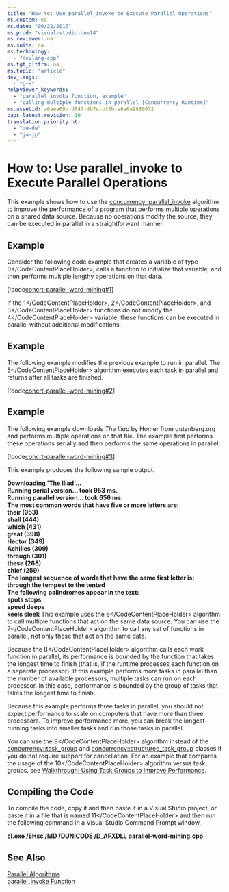 ```yaml
---
title: "How to: Use parallel_invoke to Execute Parallel Operations"
ms.custom: na
ms.date: "09/22/2016"
ms.prod: "visual-studio-dev14"
ms.reviewer: na
ms.suite: na
ms.technology: 
  - "devlang-cpp"
ms.tgt_pltfrm: na
ms.topic: "article"
dev_langs: 
  - "C++"
helpviewer_keywords: 
  - "parallel_invoke function, example"
  - "calling multiple functions in parallel [Concurrency Runtime]"
ms.assetid: a6aea69b-d647-4b7e-bf3b-e6a6a9880072
caps.latest.revision: 19
translation.priority.ht: 
  - "de-de"
  - "ja-jp"
---
```

# How to: Use parallel_invoke to Execute Parallel Operations
This example shows how to use the [concurrency::parallel_invoke](../vs140/parallel_invoke-function.md) algorithm to improve the performance of a program that performs multiple operations on a shared data source. Because no operations modify the source, they can be executed in parallel in a straightforward manner.  
  
## Example  
 Consider the following code example that creates a variable of type <CodeContentPlaceHolder>0\</CodeContentPlaceHolder>, calls a function to initialize that variable, and then performs multiple lengthy operations on that data.  
  
 [!code[concrt-parallel-word-mining#1](../vs140/codesnippet/CPP/how-to--use-parallel_invoke-to-execute-parallel-operations_1.cpp)]  
  
 If the <CodeContentPlaceHolder>1\</CodeContentPlaceHolder>, <CodeContentPlaceHolder>2\</CodeContentPlaceHolder>, and <CodeContentPlaceHolder>3\</CodeContentPlaceHolder> functions do not modify the <CodeContentPlaceHolder>4\</CodeContentPlaceHolder> variable, these functions can be executed in parallel without additional modifications.  
  
## Example  
 The following example modifies the previous example to run in parallel. The <CodeContentPlaceHolder>5\</CodeContentPlaceHolder> algorithm executes each task in parallel and returns after all tasks are finished.  
  
 [!code[concrt-parallel-word-mining#2](../vs140/codesnippet/CPP/how-to--use-parallel_invoke-to-execute-parallel-operations_2.cpp)]  
  
## Example  
 The following example downloads *The Iliad* by Homer from gutenberg.org and performs multiple operations on that file. The example first performs these operations serially and then performs the same operations in parallel.  
  
 [!code[concrt-parallel-word-mining#3](../vs140/codesnippet/CPP/how-to--use-parallel_invoke-to-execute-parallel-operations_3.cpp)]  
  
 This example produces the following sample output.  
  
 **Downloading 'The Iliad'...**  
**Running serial version... took 953 ms.**  
**Running parallel version... took 656 ms.**  
**The most common words that have five or more letters are:**  
 **their (953)**  
 **shall (444)**  
 **which (431)**  
 **great (398)**  
 **Hector (349)**  
 **Achilles (309)**  
 **through (301)**  
 **these (268)**  
 **chief (259)**  
**The longest sequence of words that have the same first letter is:**  
 **through the tempest to the tented**  
**The following palindromes appear in the text:**  
 **spots stops**  
 **speed deeps**  
 **keels sleek** This example uses the <CodeContentPlaceHolder>6\</CodeContentPlaceHolder> algorithm to call multiple functions that act on the same data source. You can use the <CodeContentPlaceHolder>7\</CodeContentPlaceHolder> algorithm to call any set of functions in parallel, not only those that act on the same data.  
  
 Because the <CodeContentPlaceHolder>8\</CodeContentPlaceHolder> algorithm calls each work function in parallel, its performance is bounded by the function that takes the longest time to finish (that is, if the runtime processes each function on a separate processor). If this example performs more tasks in parallel than the number of available processors, multiple tasks can run on each processor. In this case, performance is bounded by the group of tasks that takes the longest time to finish.  
  
 Because this example performs three tasks in parallel, you should not expect performance to scale on computers that have more than three processors. To improve performance more, you can break the longest-running tasks into smaller tasks and run those tasks in parallel.  
  
 You can use the <CodeContentPlaceHolder>9\</CodeContentPlaceHolder> algorithm instead of the [concurrency::task_group](../vs140/task_group-class.md) and [concurrency::structured_task_group](../vs140/structured_task_group-class.md) classes if you do not require support for cancellation. For an example that compares the usage of the <CodeContentPlaceHolder>10\</CodeContentPlaceHolder> algorithm versus task groups, see [Walkthrough: Using Task Groups to Improve Performance](../vs140/how-to--use-parallel_invoke-to-write-a-parallel-sort-routine.md).  
  
## Compiling the Code  
 To compile the code, copy it and then paste it in a Visual Studio project, or paste it in a file that is named <CodeContentPlaceHolder>11\</CodeContentPlaceHolder> and then run the following command in a Visual Studio Command Prompt window.  
  
 **cl.exe /EHsc /MD /DUNICODE /D_AFXDLL parallel-word-mining.cpp**  
  
## See Also  
 [Parallel Algorithms](../vs140/parallel-algorithms.md)   
 [parallel_invoke Function](../vs140/parallel_invoke-function.md)